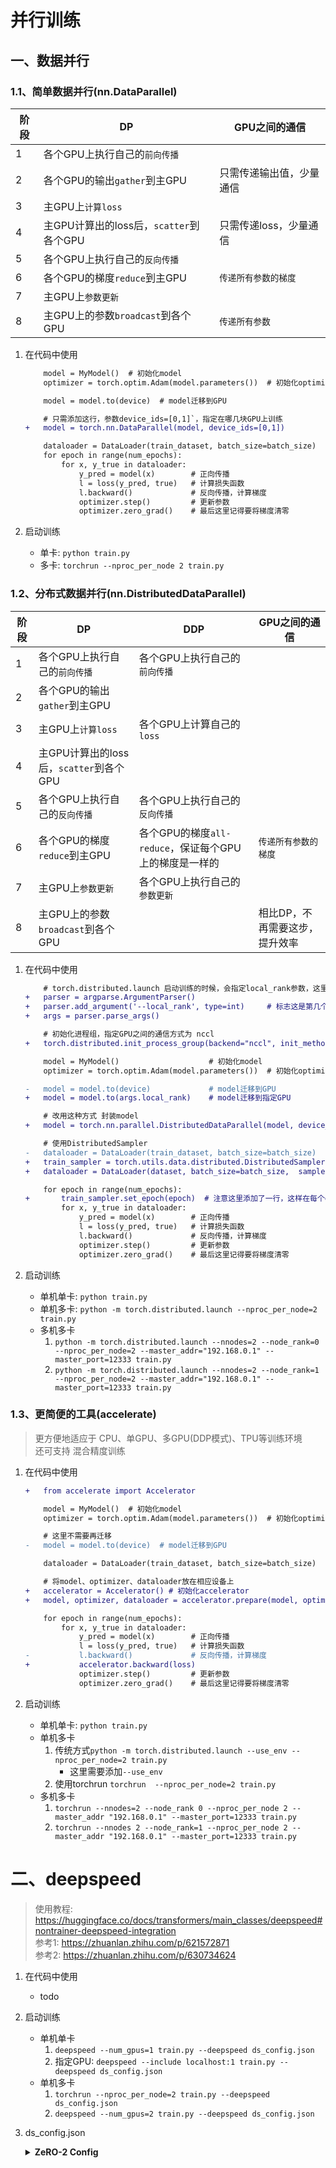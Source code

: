 # 并行训练

## 一、数据并行

### 1.1、简单数据并行(nn.DataParallel)
|阶段|DP|GPU之间的通信|
|---|---|---|
|1|各个GPU上执行自己的`前向传播`||
|2|各个GPU的输出`gather`到主GPU|只需传递输出值，少量通信|
|3|主GPU上`计算loss`||
|4|主GPU计算出的loss后，`scatter`到各个GPU|只需传递loss，少量通信|
|5|各个GPU上执行自己的`反向传播`||
|6|各个GPU的梯度`reduce`到主GPU|`传递所有参数的梯度`|
|7|主GPU上`参数更新`||
|8|主GPU上的参数`broadcast`到各个GPU|`传递所有参数`|

1. 在代码中使用
    ```diff
        model = MyModel()  # 初始化model
        optimizer = torch.optim.Adam(model.parameters())  # 初始化optimizer

        model = model.to(device)  # model迁移到GPU

        # 只需添加这行，参数device_ids=[0,1]`，指定在哪几块GPU上训练
    +   model = torch.nn.DataParallel(model, device_ids=[0,1])

        dataloader = DataLoader(train_dataset, batch_size=batch_size)
        for epoch in range(num_epochs):
            for x, y_true in dataloader:
                y_pred = model(x)        # 正向传播
                l = loss(y_pred, true)   # 计算损失函数            
                l.backward()             # 反向传播，计算梯度
                optimizer.step()         # 更新参数
                optimizer.zero_grad()    # 最后这里记得要将梯度清零
    ```

2. 启动训练
    - 单卡: `python train.py`
    - 多卡: `torchrun --nproc_per_node 2 train.py`

### 1.2、分布式数据并行(nn.DistributedDataParallel)
|阶段|DP|DDP|GPU之间的通信|
|---|---|---|---|
|1|各个GPU上执行自己的`前向传播`|各个GPU上执行自己的`前向传播`|
|2|各个GPU的输出`gather`到主GPU||
|3|主GPU上`计算loss`|各个GPU上计算自己的`loss`|
|4|主GPU计算出的loss后，`scatter`到各个GPU||
|5|各个GPU上执行自己的`反向传播`|各个GPU上执行自己的`反向传播`|
|6|各个GPU的梯度`reduce`到主GPU|各个GPU的梯度`all-reduce`，保证每个GPU上的梯度是一样的|`传递所有参数的梯度`|
|7|主GPU上`参数更新`|各个GPU上执行自己的`参数更新`|
|8|主GPU上的参数`broadcast`到各个GPU||相比DP，不再需要这步，提升效率|

1. 在代码中使用
    ```diff
        # torch.distributed.launch 启动训练的时候，会指定local_rank参数，这里需要解析一下
    +   parser = argparse.ArgumentParser()
    +   parser.add_argument('--local_rank', type=int)     # 标志这是第几个进程，一个进程使用一块GPU时，这个参数也对应GPU编号
    +   args = parser.parse_args()

        # 初始化进程组，指定GPU之间的通信方式为 nccl
    +   torch.distributed.init_process_group(backend="nccl", init_method='env://')
    
        model = MyModel()                    # 初始化model
        optimizer = torch.optim.Adam(model.parameters())  # 初始化optimizer

    -   model = model.to(device)             # model迁移到GPU
    +   model = model.to(args.local_rank)    # model迁移到指定GPU

        # 改用这种方式 封装model
    +   model = torch.nn.parallel.DistributedDataParallel(model, device_ids=[args.local_rank], output_device=args.local_rank)

        # 使用DistributedSampler
    -   dataloader = DataLoader(train_dataset, batch_size=batch_size)
    +   train_sampler = torch.utils.data.distributed.DistributedSampler(train_dataset)
    +   dataloader = DataLoader(dataset, batch_size=batch_size,  sampler=train_sampler, shuffle=(train_sampler is None), pin_memory=True)

        for epoch in range(num_epochs):
    +       train_sampler.set_epoch(epoch)  # 注意这里添加了一行，这样在每个epoch，数据顺序是不同的
            for x, y_true in dataloader:
                y_pred = model(x)        # 正向传播
                l = loss(y_pred, true)   # 计算损失函数            
                l.backward()             # 反向传播，计算梯度
                optimizer.step()         # 更新参数
                optimizer.zero_grad()    # 最后这里记得要将梯度清零
    ```

2. 启动训练
    - 单机单卡: `python train.py`
    - 单机多卡: `python -m torch.distributed.launch --nproc_per_node=2 train.py`
    - 多机多卡
        1. `python -m torch.distributed.launch --nnodes=2 --node_rank=0 --nproc_per_node=2 --master_addr="192.168.0.1" --master_port=12333 train.py`
        2. `python -m torch.distributed.launch --nnodes=2 --node_rank=1 --nproc_per_node=2 --master_addr="192.168.0.1" --master_port=12333 train.py`

### 1.3、更简便的工具(accelerate)
> 更方便地适应于 CPU、单GPU、多GPU(DDP模式)、TPU等训练环境  
> 还可支持 混合精度训练

1. 在代码中使用
    ```diff
    +   from accelerate import Accelerator

        model = MyModel()  # 初始化model
        optimizer = torch.optim.Adam(model.parameters())  # 初始化optimizer

        # 这里不需要再迁移
    -   model = model.to(device)  # model迁移到GPU

        dataloader = DataLoader(train_dataset, batch_size=batch_size)

        # 将model、optimizer、dataloader放在相应设备上
    +   accelerator = Accelerator() # 初始化accelerator
    +   model, optimizer, dataloader = accelerator.prepare(model, optimizer, dataloader)

        for epoch in range(num_epochs):
            for x, y_true in dataloader:
                y_pred = model(x)        # 正向传播
                l = loss(y_pred, true)   # 计算损失函数            
    -           l.backward()             # 反向传播，计算梯度
    +           accelerator.backward(loss)
                optimizer.step()         # 更新参数
                optimizer.zero_grad()    # 最后这里记得要将梯度清零
    ```

2. 启动训练
    - 单机单卡: `python train.py`
    - 单机多卡
        1. 传统方式`python -m torch.distributed.launch --use_env --nproc_per_node=2 train.py`
            - 这里需要添加`--use_env`
        2. 使用torchrun `torchrun  --nproc_per_node=2 train.py`
    - 多机多卡
        1. `torchrun --nnodes=2 --node_rank 0 --nproc_per_node 2 --master_addr "192.168.0.1" --master_port=12333 train.py`
        2. `torchrun --nnodes 2 --node_rank=1 --nproc_per_node 2 --master_addr "192.168.0.1" --master_port=12333 train.py`

# 二、deepspeed
> 使用教程: https://huggingface.co/docs/transformers/main_classes/deepspeed#nontrainer-deepspeed-integration  
> 参考1: https://zhuanlan.zhihu.com/p/621572871  
> 参考2: https://zhuanlan.zhihu.com/p/630734624

1. 在代码中使用
    - todo
2. 启动训练
    - 单机单卡
        1. `deepspeed --num_gpus=1 train.py --deepspeed ds_config.json`
        2. 指定GPU: `deepspeed --include localhost:1 train.py --deepspeed ds_config.json`
    - 单机多卡
        1. `torchrun --nproc_per_node=2 train.py --deepspeed ds_config.json`
        2. `deepspeed --num_gpus=2 train.py --deepspeed ds_config.json`
3. ds_config.json
    <details>
    <summary><b>ZeRO-2 Config</b></summary>

    ```json
    {
        "fp16": {
            "enabled": "auto", // true
            "loss_scale": 0,
            "loss_scale_window": 1000,
            "initial_scale_power": 16,
            "hysteresis": 2,
            "min_loss_scale": 1
        },

        "optimizer": {
            "type": "AdamW",
            "params": {
                "lr": "auto", // 3e-5
                "betas": "auto", // [0.8, 0.999]
                "eps": "auto", // 1e-8
                "weight_decay": "auto" // 3e-7
            }
        },

        "scheduler": {
            "type": "WarmupLR",
            "params": {
                "warmup_min_lr": "auto", // 0
                "warmup_max_lr": "auto", // 3e-5
                "warmup_num_steps": "auto" // 500
            }
        },

        "zero_optimization": {
            "stage": 2,
            "offload_optimizer": {
                "device": "cpu",
                "pin_memory": true
            }, // 将部分数据(优化器参数、梯度) offload到CPU，降低对显存的需求
            "allgather_partitions": true,
            "allgather_bucket_size": 2e8,
            "overlap_comm": true,
            "reduce_scatter": true,
            "reduce_bucket_size": 2e8,
            "contiguous_gradients": true
        },

        "gradient_accumulation_steps": "auto",
        "gradient_clipping": "auto",
        "steps_per_print": 2000,
        "train_batch_size": "auto",
        "train_micro_batch_size_per_gpu": "auto",
        "wall_clock_breakdown": false
    }

    ```

    </details>
